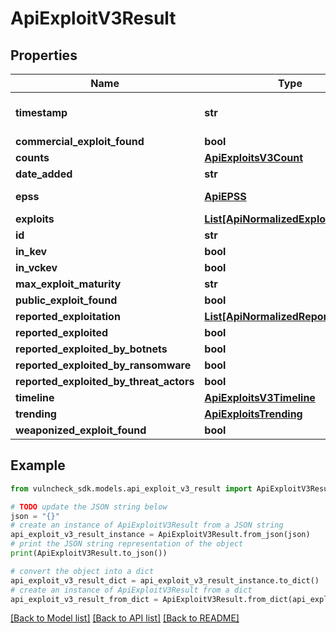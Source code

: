 # ApiExploitV3Result


## Properties

Name | Type | Description | Notes
------------ | ------------- | ------------- | -------------
**timestamp** | **str** | ignore this field when checking for differences/changes | [optional] 
**commercial_exploit_found** | **bool** |  | [optional] 
**counts** | [**ApiExploitsV3Count**](ApiExploitsV3Count.md) |  | [optional] 
**date_added** | **str** |  | [optional] 
**epss** | [**ApiEPSS**](ApiEPSS.md) | exclude EPSS from changelog | [optional] 
**exploits** | [**List[ApiNormalizedExploitV3Entry]**](ApiNormalizedExploitV3Entry.md) |  | [optional] 
**id** | **str** |  | [optional] 
**in_kev** | **bool** |  | [optional] 
**in_vckev** | **bool** |  | [optional] 
**max_exploit_maturity** | **str** |  | [optional] 
**public_exploit_found** | **bool** |  | [optional] 
**reported_exploitation** | [**List[ApiNormalizedReportV3Entry]**](ApiNormalizedReportV3Entry.md) |  | [optional] 
**reported_exploited** | **bool** |  | [optional] 
**reported_exploited_by_botnets** | **bool** |  | [optional] 
**reported_exploited_by_ransomware** | **bool** |  | [optional] 
**reported_exploited_by_threat_actors** | **bool** |  | [optional] 
**timeline** | [**ApiExploitsV3Timeline**](ApiExploitsV3Timeline.md) |  | [optional] 
**trending** | [**ApiExploitsTrending**](ApiExploitsTrending.md) |  | [optional] 
**weaponized_exploit_found** | **bool** |  | [optional] 

## Example

```python
from vulncheck_sdk.models.api_exploit_v3_result import ApiExploitV3Result

# TODO update the JSON string below
json = "{}"
# create an instance of ApiExploitV3Result from a JSON string
api_exploit_v3_result_instance = ApiExploitV3Result.from_json(json)
# print the JSON string representation of the object
print(ApiExploitV3Result.to_json())

# convert the object into a dict
api_exploit_v3_result_dict = api_exploit_v3_result_instance.to_dict()
# create an instance of ApiExploitV3Result from a dict
api_exploit_v3_result_from_dict = ApiExploitV3Result.from_dict(api_exploit_v3_result_dict)
```
[[Back to Model list]](../README.md#documentation-for-models) [[Back to API list]](../README.md#documentation-for-api-endpoints) [[Back to README]](../README.md)


